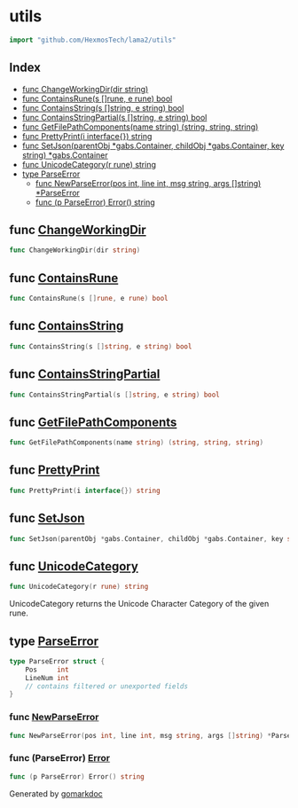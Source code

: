 <!-- Code generated by gomarkdoc. DO NOT EDIT -->

# utils

```go
import "github.com/HexmosTech/lama2/utils"
```

## Index

- [func ChangeWorkingDir(dir string)](<#func-changeworkingdir>)
- [func ContainsRune(s []rune, e rune) bool](<#func-containsrune>)
- [func ContainsString(s []string, e string) bool](<#func-containsstring>)
- [func ContainsStringPartial(s []string, e string) bool](<#func-containsstringpartial>)
- [func GetFilePathComponents(name string) (string, string, string)](<#func-getfilepathcomponents>)
- [func PrettyPrint(i interface{}) string](<#func-prettyprint>)
- [func SetJson(parentObj *gabs.Container, childObj *gabs.Container, key string) *gabs.Container](<#func-setjson>)
- [func UnicodeCategory(r rune) string](<#func-unicodecategory>)
- [type ParseError](<#type-parseerror>)
  - [func NewParseError(pos int, line int, msg string, args []string) *ParseError](<#func-newparseerror>)
  - [func (p ParseError) Error() string](<#func-parseerror-error>)


## func [ChangeWorkingDir](<https://github.com/HexmosTech/Lama2/blob/master/utils/utils.go#L72>)

```go
func ChangeWorkingDir(dir string)
```

## func [ContainsRune](<https://github.com/HexmosTech/Lama2/blob/master/utils/utils.go#L29>)

```go
func ContainsRune(s []rune, e rune) bool
```

## func [ContainsString](<https://github.com/HexmosTech/Lama2/blob/master/utils/utils.go#L38>)

```go
func ContainsString(s []string, e string) bool
```

## func [ContainsStringPartial](<https://github.com/HexmosTech/Lama2/blob/master/utils/utils.go#L47>)

```go
func ContainsStringPartial(s []string, e string) bool
```

## func [GetFilePathComponents](<https://github.com/HexmosTech/Lama2/blob/master/utils/utils.go#L66>)

```go
func GetFilePathComponents(name string) (string, string, string)
```

## func [PrettyPrint](<https://github.com/HexmosTech/Lama2/blob/master/utils/utils.go#L24>)

```go
func PrettyPrint(i interface{}) string
```

## func [SetJson](<https://github.com/HexmosTech/Lama2/blob/master/utils/utils.go#L16>)

```go
func SetJson(parentObj *gabs.Container, childObj *gabs.Container, key string) *gabs.Container
```

## func [UnicodeCategory](<https://github.com/HexmosTech/Lama2/blob/master/utils/utils.go#L57>)

```go
func UnicodeCategory(r rune) string
```

UnicodeCategory returns the Unicode Character Category of the given rune.

## type [ParseError](<https://github.com/HexmosTech/Lama2/blob/master/utils/errors.go#L5-L10>)

```go
type ParseError struct {
    Pos     int
    LineNum int
    // contains filtered or unexported fields
}
```

### func [NewParseError](<https://github.com/HexmosTech/Lama2/blob/master/utils/errors.go#L12>)

```go
func NewParseError(pos int, line int, msg string, args []string) *ParseError
```

### func \(ParseError\) [Error](<https://github.com/HexmosTech/Lama2/blob/master/utils/errors.go#L20>)

```go
func (p ParseError) Error() string
```



Generated by [gomarkdoc](<https://github.com/princjef/gomarkdoc>)
